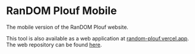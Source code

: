 # RanDOM Plouf Mobile

The mobile version of the RanDOM Plouf website.

This tool is also available as a web application at [random-plouf.vercel.app](https://random-plouf.vercel.app/).
The web repository can be found [here](https://github.com/Spookywy/random-plouf).
